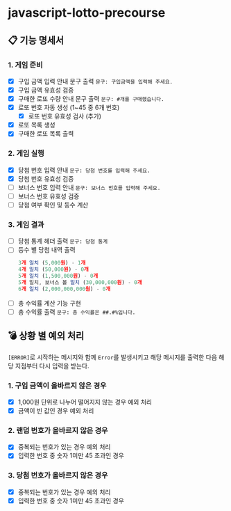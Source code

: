 # javascript-lotto-precourse

## 📋 기능 명세서

### 1. 게임 준비

- [x] 구입 금액 입력 안내 문구 출력 `문구: 구입금액을 입력해 주세요.`
- [x] 구입 금액 유효성 검증
- [x] 구매한 로또 수량 안내 문구 출력 `문구: #개를 구매했습니다.`
- [x] 로또 번호 자동 생성 (1~45 중 6개 번호)
  - [x] 로또 번호 유효성 검사 (추가)
- [x] 로또 목록 생성
- [x] 구매한 로또 목록 출력

### 2. 게임 실행

- [x] 당첨 번호 입력 안내 `문구: 당첨 번호를 입력해 주세요.`
- [x] 당첨 번호 유효성 검증
- [ ] 보너스 번호 입력 안내 `문구: 보너스 번호를 입력해 주세요.`
- [ ] 보너스 번호 유효성 검증
- [ ] 당첨 여부 확인 및 등수 계산

### 3. 게임 결과

- [ ] 당첨 통계 헤더 출력 `문구: 당첨 통계`
- [ ] 등수 별 당첨 내역 출력
  ```jsx
  3개 일치 (5,000원) - 1개
  4개 일치 (50,000원) - 0개
  5개 일치 (1,500,000원) - 0개
  5개 일치, 보너스 볼 일치 (30,000,000원) - 0개
  6개 일치 (2,000,000,000원) - 0개
  ```
- [ ] 총 수익률 계산 기능 구현
- [ ] 총 수익률 출력 `문구: 총 수익률은 ##.#%입니다.`

## 💣 상황 별 예외 처리

`[ERROR]`로 시작하는 메시지와 함께 `Error`를 발생시키고 해당 메시지를 출력한 다음 해당 지점부터 다시 입력을 받는다.

### 1. 구입 금액이 올바르지 않은 경우

- [x] 1,000원 단위로 나누어 떨어지지 않는 경우 예외 처리
- [x] 금액이 빈 값인 경우 예외 처리

### 2. 랜덤 번호가 올바르지 않은 경우

- [x] 중복되는 번호가 있는 경우 예외 처리
- [x] 입력한 번호 중 숫자 1미만 45 초과인 경우

### 3. 당첨 번호가 올바르지 않은 경우

- [x] 중복되는 번호가 있는 경우 예외 처리
- [x] 입력한 번호 중 숫자 1미만 45 초과인 경우
